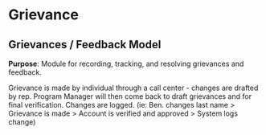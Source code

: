 # Grievance

## Grievances / Feedback Model

**Purpose**: Module for recording, tracking, and resolving grievances and feedback.

Grievance is made by individual through a call center - changes are drafted by rep. Program Manager will then come back to draft grievances and for final verification. Changes are logged. \(ie: Ben. changes last name &gt; Grievance is made &gt; Account is verified and approved &gt; System logs change\)





